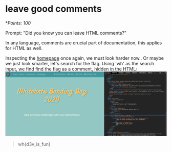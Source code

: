 # leave good comments
**Points: 100*

Prompt: "Did you know you can leave HTML comments?"

In any language, comments are crucial part of documentation, this applies for HTML as well.

Inspecting the [homepage](http://www.whitehats.space/) once again, we must look harder now.. Or maybe we just look smarter, let's search for the flag.
Using 'wh' as the search input, we find find the flag as a comment, hidden in the HTML:
![Flag](flag.png)
> wh{d3v_is_fun}
